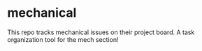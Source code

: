# mechanical
This repo tracks mechanical issues on their project board. A task organization tool for the mech section!
